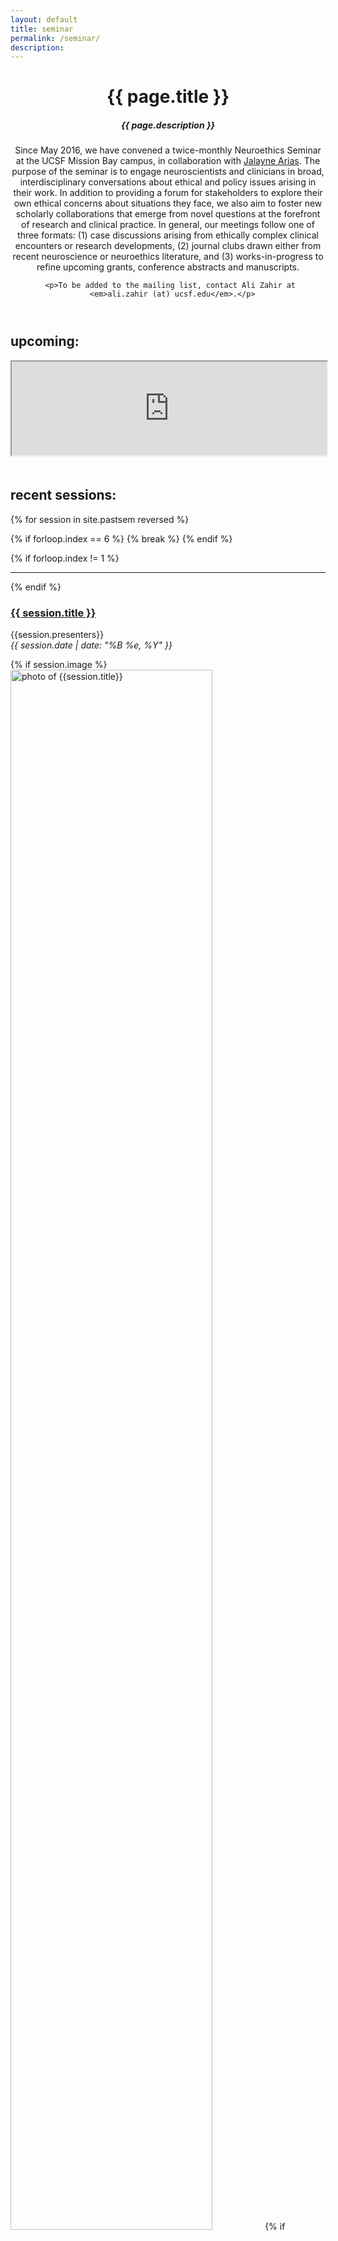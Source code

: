```yaml
---
layout: default
title: seminar
permalink: /seminar/
description: 
---
```


<div class="post">
  <header class="post-header">
    <h1 class="post-title">{{ page.title }}</h1>
    <h5 class="post-description">{{ page.description }}</h5>
     <p> Since May 2016, we have convened a twice-monthly Neuroethics Seminar at the UCSF Mission Bay campus, 
       in collaboration with <a href="/team/index.html#collaborators">Jalayne Arias</a>. The purpose of the seminar is 
       to engage neuroscientists and clinicians in broad, interdisciplinary conversations about ethical and 
       policy issues arising in their work. In addition to providing a forum for stakeholders to explore their 
       own ethical concerns about situations they face, we also aim to foster new scholarly collaborations that 
       emerge from novel questions at the forefront of research and clinical practice. In general, our meetings 
       follow one of three formats: (1) case discussions arising from ethically complex clinical encounters or 
       research developments, (2) journal clubs drawn either from recent neuroscience or neuroethics literature, 
       and (3) works-in-progress to refine upcoming grants, conference abstracts and manuscripts. </p>
      
      <p>To be added to the mailing list, contact Ali Zahir at 
      <em>ali.zahir (at) ucsf.edu</em>.</p>
  </header>
  <h2>upcoming:</h2>
  <iframe src="https://docs.google.com/spreadsheets/d/e/2PACX-1vTYGRFtMsdt1JdOUZkeOSQazeYk8rXybnvjzOWngYScNbYA44LKQzvl3YmUYpeuPaXUriBnmxWLedGo/pubhtml?widget=false&amp;headers=false&amp;chrome=false" 
            style="height:150px; margin-bottom: 20px" width="100%"></iframe>
  <h2>recent sessions: </h2>
  {% for session in site.pastsem reversed %}

  {% if forloop.index == 6 %}
    {% break %}
  {% endif %}

  {% if forloop.index != 1 %}
    <hr>
  {% endif %}

  <h3 id="{{session.date | date: "%Y-%m-%d" }}"><a href="{{ session.url }}">{{ session.title }}</a></h3>
  <p class="author">
    <span class="author">{{session.presenters}}</span><br>
    <span class="date"><em>{{ session.date | date: "%B %e, %Y" }}</em></span>
  </p>
  {% if session.image %}
  <div class="sem-image-container">
    <img style="width: 80%;" src="{{ session.image | prepend: '/assets/img/' | 
    prepend: site.baseurl | prepend: site.url }}" alt="photo of {{session.title}}">
    {% if session.caption %}
    <div class="image-caption">{{ session.caption }}</div>
    {% endif %}
  </div>
  {% endif %}
  <div class="content">
    {{ session.content }}
  </div>
  {% endfor %}
</div>

{% if site.pastsem.size > 5 %}
  {% assign mylimit = site.pastsem.size | minus: 5 %}
  <hr>
  <h2>previous sessions: </h2>

  {% for session in site.pastsem reversed limit:mylimit %}
<em>{{ session.date | date: "%B %e, %Y" }}</em> - <a href="{{ session.url }}">{{ session.title }}</a>

  {% endfor %}

{% endif %}




